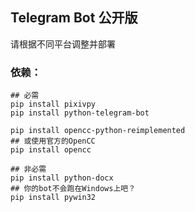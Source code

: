 ## Telegram Bot 公开版
请根据不同平台调整并部署

### 依赖：

```
## 必需
pip install pixivpy
pip install python-telegram-bot

pip install opencc-python-reimplemented
## 或使用官方的OpenCC
pip install opencc

## 非必需
pip install python-docx
## 你的bot不会跑在Windows上吧？
pip install pywin32
```
